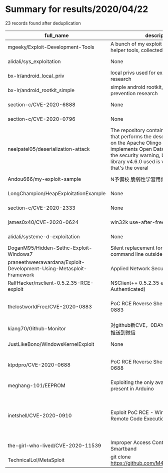 
# Summary for results/2020/04/22
    
23 records found after deduplication

| full_name | description | html_url | matched_list | matched_count | pushed_at | size | stargazers_count | language | forks_count |
|---------------------------------------------------------------------|------------------------------------------------------------------------------------------------------------------------------------------------------------------------------------------------------------------------------------------------------------------|----------------------------------------------------------------------------------------|----------------------------------------------------------------------------|-----------------|---------------------------|--------|--------------------|------------|---------------|
| mgeeky/Exploit-Development-Tools | A bunch of my exploit development helper tools, collected in one place. | https://github.com/mgeeky/Exploit-Development-Tools | ['exploit'] | 1 | 2020-04-22 23:04:02+00:00 | 42 | 77 | Python | 34 |
| alidali/sys_exploitation | None | https://github.com/alidali/sys_exploitation | ['exploit'] | 1 | 2020-04-22 10:50:12+00:00 | 0 | 0 | | 0 |
| bx-lr/android_local_priv | local privs used for exploit prevention research | https://github.com/bx-lr/android_local_priv | ['exploit'] | 1 | 2020-04-22 16:43:20+00:00 | 1574 | 0 | C | 0 |
| bx-lr/android_rootkit_simple | simple android rootkit, used in exploit prevention research | https://github.com/bx-lr/android_rootkit_simple | ['exploit'] | 1 | 2020-04-22 16:28:56+00:00 | 32 | 1 | C | 0 |
| section-c/CVE-2020-6888 | None | https://github.com/section-c/CVE-2020-6888 | ['cve-2'] | 1 | 2020-04-22 15:38:19+00:00 | 0 | 0 | | 0 |
| section-c/CVE-2020-0796 | None | https://github.com/section-c/CVE-2020-0796 | ['cve-2'] | 1 | 2020-04-22 15:33:50+00:00 | 0 | 0 | | 0 |
| neelpatel05/deserialization-attack | The repository contains the workspace that performs the deserialization attack on the Apache Olingo Library v4.6.0 that implements Open Data Protocol. Ignore the security warning, because the Olingo library v4.6.0 used is vulnerable. But, that's the overal | https://github.com/neelpatel05/deserialization-attack | ['exploit'] | 1 | 2020-04-22 21:10:08+00:00 | 30325 | 0 | JavaScript | 0 |
| Andou666/my-exploit-sample | N予備校 脆弱性学習用資料 | https://github.com/Andou666/my-exploit-sample | ['exploit'] | 1 | 2020-04-22 14:19:36+00:00 | 17 | 0 | JavaScript | 0 |
| LongChampion/HeapExploitationExample | None | https://github.com/LongChampion/HeapExploitationExample | ['exploit'] | 1 | 2020-04-22 16:22:12+00:00 | 3 | 0 | C | 0 |
| section-c/CVE-2020-2333 | None | https://github.com/section-c/CVE-2020-2333 | ['cve-2'] | 1 | 2020-04-22 13:44:31+00:00 | 0 | 0 | | 0 |
| james0x40/CVE-2020-0624 | win32k use-after-free poc | https://github.com/james0x40/CVE-2020-0624 | ['cve poc', 'cve-2'] | 2 | 2020-04-22 13:11:27+00:00 | 26 | 72 | C | 41 |
| alidali/systeme-d-exploitation | None | https://github.com/alidali/systeme-d-exploitation | ['exploit'] | 1 | 2020-04-22 10:51:21+00:00 | 369 | 0 | C | 0 |
| DoganM95/Hidden-Sethc-Exploit-Windows7 | Silent replacement for sethc.exe to run command line outside userland. | https://github.com/DoganM95/Hidden-Sethc-Exploit-Windows7 | ['exploit'] | 1 | 2020-04-22 14:48:52+00:00 | 376 | 0 | VBScript | 0 |
| praneethweerawardana/Exploit-Development-Using-Metasploit-Framework | Applied Network Security Research | https://github.com/praneethweerawardana/Exploit-Development-Using-Metasploit-Framework | ['exploit'] | 1 | 2020-04-22 10:30:14+00:00 | 2197 | 0 | | 0 |
| RalfHacker/nsclient-0.5.2.35-RCE-exploit | NSClient++ 0.5.2.35 exploit (RCE Authenticated) | https://github.com/RalfHacker/nsclient-0.5.2.35-RCE-exploit | ['exploit', 'rce'] | 2 | 2020-04-22 10:20:40+00:00 | 2 | 1 | Python | 4 |
| thelostworldFree/CVE-2020-0883 | PoC RCE Reverse Shell for CVE-2020-0883 | https://github.com/thelostworldFree/CVE-2020-0883 | ['cve poc', 'cve-2', 'rce', 'rce poc'] | 4 | 2020-04-22 01:08:45+00:00 | 19 | 2 | | 6 |
| kiang70/Github-Monitor | 对github新CVE，0DAY，RCE等的监控并推送到微信 | https://github.com/kiang70/Github-Monitor | ['0day', 'rce'] | 2 | 2020-04-22 09:56:15+00:00 | 112 | 20 | Python | 2 |
| JustLikeBono/WindowsKernelExploit | None | https://github.com/JustLikeBono/WindowsKernelExploit | ['exploit'] | 1 | 2020-04-22 08:10:53+00:00 | 0 | 0 | | 0 |
| ktpdpro/CVE-2020-0688 | PoC RCE Reverse Shell for CVE-2020-0688 | https://github.com/ktpdpro/CVE-2020-0688 | ['cve poc', 'cve-2', 'rce', 'rce poc'] | 4 | 2020-04-22 01:09:27+00:00 | 19 | 3 | nan | 1 |
| meghang-101/EEPROM | Exploiting the only available memory present in Arduino | https://github.com/meghang-101/EEPROM | ['exploit'] | 1 | 2020-04-22 07:15:33+00:00 | 5 | 1 | C++ | 0 |
| inetshell/CVE-2020-0910 | Exploit PoC RCE - Windows Hyper-V Remote Code Execution Reverse Shell | https://github.com/inetshell/CVE-2020-0910 | ['cve poc', 'cve-2', 'exploit', 'rce', 'rce poc', 'remote code execution'] | 6 | 2020-04-22 01:10:16+00:00 | 4 | 3 | | 1 |
| the-girl-who-lived/CVE-2020-11539 | Improper Access Control in Tata Sonata Smartband | https://github.com/the-girl-who-lived/CVE-2020-11539 | ['cve-2'] | 1 | 2020-04-22 11:00:13+00:00 | 1 | 0 | | 0 |
| TechnicalLol/MetaSploit | git clone https://github.com/M4LIK143/MetaSploit | https://github.com/TechnicalLol/MetaSploit | ['sploit'] | 1 | 2020-04-22 21:10:26+00:00 | 0 | 0 | nan | 0 |
